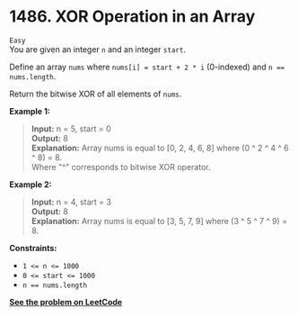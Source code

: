 # 1486. XOR Operation in an Array

`Easy` <br />
You are given an integer `n` and an integer `start`.

Define an array `nums` where `nums[i] = start + 2 * i` (0-indexed) and `n == nums.length`.

Return the bitwise XOR of all elements of `nums`.

**Example 1:**

> **Input:** n = 5, start = 0 <br />
> **Output:** 8 <br />
> **Explanation:** Array nums is equal to [0, 2, 4, 6, 8] where (0 ^ 2 ^ 4 ^ 6 ^ 8) = 8. <br />
> Where "^" corresponds to bitwise XOR operator.

**Example 2:**

> **Input:** n = 4, start = 3 <br />
> **Output:** 8 <br />
> **Explanation:** Array nums is equal to [3, 5, 7, 9] where (3 ^ 5 ^ 7 ^ 9) = 8.

**Constraints:**

- `1 <= n <= 1000`
- `0 <= start <= 1000`
- `n == nums.length`

[**See the problem on LeetCode**](https://leetcode.com/problems/xor-operation-in-an-array/)
